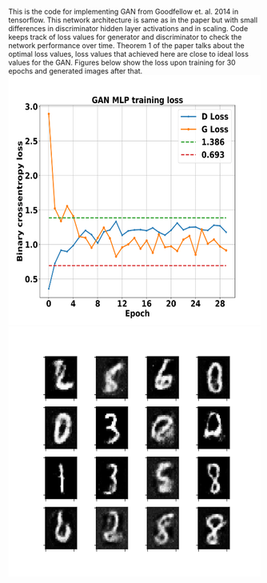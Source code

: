 This is the code for implementing GAN from Goodfellow et. al. 2014 in tensorflow.
This network architecture is same as in the paper but with small differences in discriminator hidden layer activations and in scaling.
Code keeps track of loss values for generator and discriminator to check the network performance over time.
Theorem 1 of the paper talks about the optimal loss values, loss values that achieved here are close to ideal loss values for the GAN.
Figures below show the loss upon training for 30 epochs and generated images after that.
<img src="./loss.png" width=600px height=500px>
<img src="./g.png"  width=600px height=500px>
